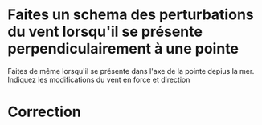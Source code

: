 # Faites un schema des perturbations du vent lorsqu'il se présente perpendiculairement à une pointe
Faites de même lorsqu'il se présente dans l'axe de la pointe depius la mer.
Indiquez les modifications du vent en force et direction

# Correction
